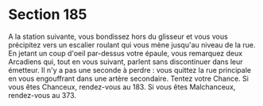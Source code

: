# Section 185

A la station suivante, vous bondissez hors du glisseur et vous 
vous précipitez vers un escalier roulant qui vous mène jusqu'au 
niveau de la rue. En jetant un coup d'oeil par-dessus votre 
épaule, vous remarquez deux Arcadiens qui, tout en vous 
suivant, parlent sans discontinuer dans leur émetteur. Il n'y a pas 
une seconde à perdre : vous quittez la rue principale en vous 
engouffrant dans une artère secondaire. Tentez votre Chance. Si 
vous êtes Chanceux, rendez-vous au 183. Si vous êtes 
Malchanceux, rendez-vous au 373.